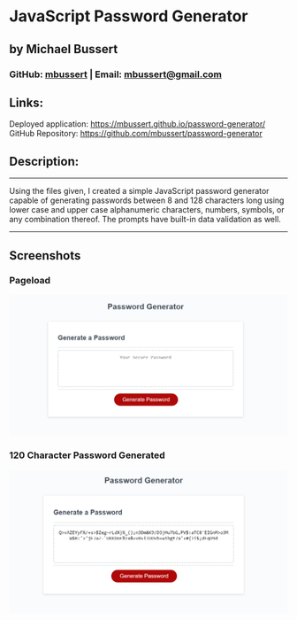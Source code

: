 # JavaScript Password Generator
## by Michael Bussert
### GitHub: [mbussert](https://github.com/mbussert) | Email: mbussert@gmail.com

## Links:
Deployed application: https://mbussert.github.io/password-generator/  
GitHub Repository: https://github.com/mbussert/password-generator

## Description:
---------------------------------
Using the files given, I created a simple JavaScript password generator capable of generating passwords between 8 and 128 characters long using lower case and upper case alphanumeric characters, numbers, symbols, or any combination thereof.  The prompts have built-in data validation as well.

----------------------------------------
## Screenshots

### Pageload 
![Pageload](./ss1.png)
### 120 Character Password Generated
![Functioning](./ss2.png)